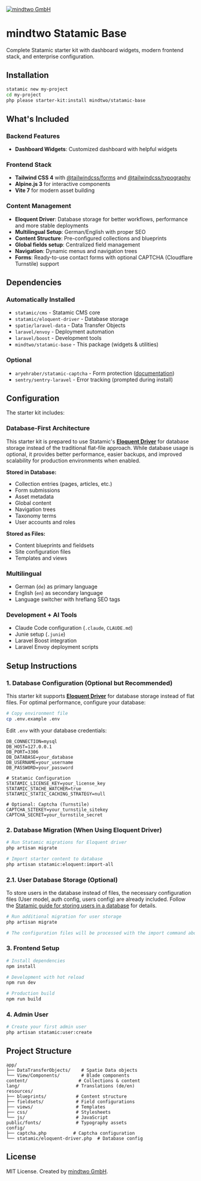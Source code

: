 [![mindtwo GmbH](https://www.mindtwo.de/downloads/doodles/github/repository-header.png)](https://www.mindtwo.de/)

# mindtwo Statamic Base

Complete Statamic starter kit with dashboard widgets, modern frontend stack, and enterprise configuration.

## Installation

```bash
statamic new my-project
cd my-project
php please starter-kit:install mindtwo/statamic-base
```

## What's Included

### Backend Features
- **Dashboard Widgets**: Customized dashboard with helpful widgets

### Frontend Stack
- **Tailwind CSS 4** with [@tailwindcss/forms](https://github.com/tailwindlabs/tailwindcss-forms) and [@tailwindcss/typography](https://github.com/tailwindlabs/tailwindcss-typography)
- **Alpine.js 3** for interactive components  
- **Vite 7** for modern asset building

### Content Management
- **Eloquent Driver**: Database storage for better workflows, performance and more stable deployments
- **Multilingual Setup**: German/English with proper SEO
- **Content Structure**: Pre-configured collections and blueprints
- **Global fields setup**: Centralized field management
- **Navigation**: Dynamic menus and navigation trees
- **Forms**: Ready-to-use contact forms with optional CAPTCHA (Cloudflare Turnstile) support

## Dependencies

### Automatically Installed
- `statamic/cms` - Statamic CMS core
- `statamic/eloquent-driver` - Database storage
- `spatie/laravel-data` - Data Transfer Objects
- `laravel/envoy` - Deployment automation
- `laravel/boost` - Development tools
- `mindtwo/statamic-base` - This package (widgets & utilities)

### Optional
- `aryehraber/statamic-captcha` - Form protection ([documentation](https://github.com/aryehraber/statamic-captcha))
- `sentry/sentry-laravel` - Error tracking (prompted during install)

## Configuration

The starter kit includes:

### Database-First Architecture

This starter kit is prepared to use Statamic's **[Eloquent Driver](https://github.com/statamic/eloquent-driver)** for database storage instead of the traditional flat-file approach. While database usage is optional, it provides better performance, easier backups, and improved scalability for production environments when enabled.

**Stored in Database:**
- Collection entries (pages, articles, etc.)
- Form submissions
- Asset metadata
- Global content
- Navigation trees
- Taxonomy terms
- User accounts and roles

**Stored as Files:**
- Content blueprints and fieldsets
- Site configuration files
- Templates and views

### Multilingual
- German (`de`) as primary language
- English (`en`) as secondary language
- Language switcher with hreflang SEO tags

### Development + AI Tools
- Claude Code configuration (`.claude`, `CLAUDE.md`)
- Junie setup (`.junie`)
- Laravel Boost integration 
- Laravel Envoy deployment scripts

## Setup Instructions

### 1. Database Configuration (Optional but Recommended)

This starter kit supports **[Eloquent Driver](https://github.com/statamic/eloquent-driver)** for database storage instead of flat files. For optimal performance, configure your database:

```bash
# Copy environment file
cp .env.example .env
```

Edit `.env` with your database credentials:
```env
DB_CONNECTION=mysql
DB_HOST=127.0.0.1
DB_PORT=3306
DB_DATABASE=your_database
DB_USERNAME=your_username
DB_PASSWORD=your_password

# Statamic Configuration
STATAMIC_LICENSE_KEY=your_license_key
STATAMIC_STACHE_WATCHER=true
STATAMIC_STATIC_CACHING_STRATEGY=null

# Optional: Captcha (Turnstile)
CAPTCHA_SITEKEY=your_turnstile_sitekey
CAPTCHA_SECRET=your_turnstile_secret
```

### 2. Database Migration (When Using Eloquent Driver)

```bash
# Run Statamic migrations for Eloquent driver
php artisan migrate

# Import starter content to database
php artisan statamic:eloquent:import-all
```

### 2.1. User Database Storage (Optional)

To store users in the database instead of files, the necessary configuration files (User model, auth config, users config) are already included. Follow the [Statamic guide for storing users in a database](https://statamic.dev/tips/storing-users-in-a-database) for details.

```bash
# Run additional migration for user storage
php artisan migrate

# The configuration files will be processed with the import command above
```

### 3. Frontend Setup

```bash
# Install dependencies
npm install

# Development with hot reload
npm run dev

# Production build
npm run build
```

### 4. Admin User

```bash
# Create your first admin user
php artisan statamic:user:create
```

## Project Structure

```
app/
├── DataTransferObjects/    # Spatie Data objects
└── View/Components/        # Blade components
content/                   # Collections & content
lang/                     # Translations (de/en)
resources/
├── blueprints/           # Content structure
├── fieldsets/            # Field configurations
├── views/                # Templates
├── css/                  # Stylesheets
└── js/                   # JavaScript
public/fonts/             # Typography assets
config/
├── captcha.php          # Captcha configuration
└── statamic/eloquent-driver.php  # Database config
```

## License

MIT License. Created by [mindtwo GmbH](https://www.mindtwo.de/).
